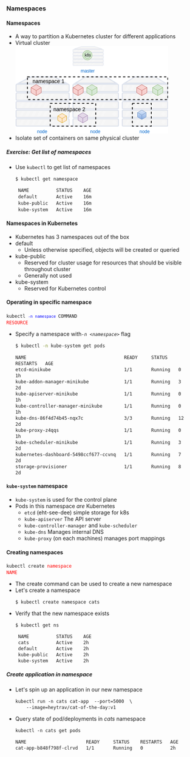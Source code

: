 ### Namespaces


#### Namespaces
* A way to partition a Kubernetes cluster for different applications
* Virtual cluster ![namespaces](img/k8s-namespaces.png "Namespaces") <!-- .element: class="img-right" -->
* Isolate set of containers on same physical cluster


##### Exercise: Get list of namespaces
* Use `kubectl` to get list of namespaces
   ```
   $ kubectl get namespace
   ```
   ```bash
    NAME          STATUS    AGE
    default       Active    16m
    kube-public   Active    16m
    kube-system   Active    16m
   ```
   <!-- .element: class="fragment" data-fragment-index="0" -->



#### Namespaces in Kubernetes
* Kubernetes has 3 namespaces out of the box
* default
   + Unless otherwise specified, objects will be created or queried
* kube-public
   + Reserved for cluster usage for resources that should be visible
     throughout cluster
   + Generally not used
* kube-system
   + Reserved for Kubernetes control 


#### Operating in specific namespace
<code>kubectl <code style="color:blue;">-n namespace </code>COMMAND </code><code style="color:red;">RESOURCE</code>
* Specify a namespace with<!-- .element: class="fragment" data-fragment-index="2" -->*`-n <namespace>`* flag
   ```bash
   $ kubectl -n kube-system get pods
   ```
   ```
   NAME                                    READY     STATUS    RESTARTS   AGE
   etcd-minikube                           1/1       Running   0          1h
   kube-addon-manager-minikube             1/1       Running   3          2d
   kube-apiserver-minikube                 1/1       Running   0          1h
   kube-controller-manager-minikube        1/1       Running   0          1h
   kube-dns-86f4d74b45-nqx7c               3/3       Running   12         2d
   kube-proxy-z4qqs                        1/1       Running   0          1h
   kube-scheduler-minikube                 1/1       Running   3          2d
   kubernetes-dashboard-5498ccf677-ccvnq   1/1       Running   7          2d
   storage-provisioner                     1/1       Running   8          2d
   ```
   <!-- .element: class="fragment" data-fragment-index="3" -->


#### `kube-system` namespace
* `kube-system` is used for the control plane
* Pods in this namespace _are_ Kubernetes
  + `etcd` (eht-see-dee) simple storage for k8s
  + `kube-apiserver` The API server
  + `kube-controller-manager` and `kube-scheduler`
  + `kube-dns` Manages internal DNS
  + `kube-proxy` (on each machines) manages port mappings


#### Creating namespaces
<code>kubectl create </code><code style="color:red;">namespace NAME</code>
* The create command can be used to create a new namespace
* Let's create a namespace
   ```
   $ kubectl create namespace cats
   ```
* Verify that the new namespace exists <!-- .element: class="fragment" data-fragment-index="0" -->
   ```
   $ kubectl get ns
   ```
   ```
    NAME          STATUS    AGE
    cats          Active    2h
    default       Active    2h
    kube-public   Active    2h
    kube-system   Active    2h
   ```
   <!-- .element: class="fragment" data-fragment-index="1" -->


##### Create application in namespace
* Let's spin up an application in our new namespace
   ```
   kubectl run -n cats cat-app  --port=5000  \
       --image=heytrav/cat-of-the-day:v1
   ```
* Query state of pod/deployments in <!-- .element: class="fragment" data-fragment-index="0" -->_cats_ namespace
   ```
   kubectl -n cats get pods
   ```
   ```
   NAME                      READY     STATUS    RESTARTS   AGE
   cat-app-b848f798f-clrvd   1/1       Running   0          2h
   ```
   <!-- .element: class="fragment" data-fragment-index="1" style="font-size:13pt;" -->
